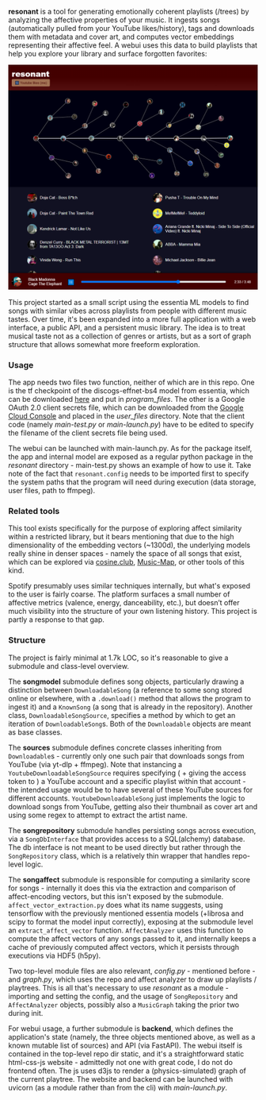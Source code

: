 **resonant** is a tool for generating emotionally coherent playlists (/trees) by analyzing the affective properties of your music. It ingests songs (automatically pulled from your YouTube likes/history), tags and downloads them with metadata and cover art, and computes vector embeddings representing their affective feel. A webui uses this data to build playlists that help you explore your library and surface forgotten favorites:

![Screenshot](readme_files/resonant_screenshot.png)

This project started as a small script using the essentia ML models to find songs with similar vibes across playlists from people with different music tastes. Over time, it's been expanded into a more full application with a web interface, a public API, and a persistent music library. The idea is to treat musical taste not as a collection of genres or artists, but as a sort of graph structure that allows somewhat more freeform exploration.

### Usage

The app needs two files two function, neither of which are in this repo. One is the tf checkpoint of the discogs-effnet-bs4 model from essentia, which can be downloaded [here](https://essentia.upf.edu/models.html) and put in *program_files*. The other is a Google OAuth 2.0 client secrets file, which can be downloaded from the [Google Cloud Console](https://console.cloud.google.com/) and placed in the *user_files* directory. Note that the client code (namely *main-test.py* or *main-launch.py*) have to be edited to specify the filename of the client secrets file being used.

The webui can be launched with main-launch.py. As for the package itself, the app and internal model are exposed as a regular python package in the *resonant* directory - main-test.py shows an example of how to use it. Take note of the fact that `resonant.config` needs to be imported first to specify the system paths that the program will need during execution (data storage, user files, path to ffmpeg).

### Related tools

This tool exists specifically for the purpose of exploring affect similarity within a restricted library, but it bears mentioning that due to the high dimensionality of the embedding vectors (~1300d), the underlying models really shine in denser spaces - namely the space of all songs that exist, which can be explored via [cosine.club](cosine.club), [Music-Map](www.music-map.com), or other tools of this kind.

Spotify presumably uses similar techniques internally, but what's exposed to the user is fairly coarse. The platform surfaces a small number of affective metrics (valence, energy, danceability, etc.), but doesn’t offer much visibility into the structure of your own listening history. This project is partly a response to that gap.

### Structure

The project is fairly minimal at 1.7k LOC, so it's reasonable to give a submodule and class-level overview.

The **songmodel** submodule defines song objects, particularly drawing a distinction between `DownloadableSong` (a reference to some song stored online or elsewhere, with a `.download()` method that allows the program to ingest it) and a `KnownSong` (a song that is already in the repository). Another class, `DownloadableSongSource`, specifies a method by which to get an iteration of `DownloadableSong`s. Both of the `Downloadable` objects are meant as base classes.

The **sources** submodule defines concrete classes inheriting from `Downloadable`s - currently only one such pair that downloads songs from YouTube (via yt-dlp + ffmpeg). Note that instancing a `YoutubeDownloadableSongSource` requires specifying ( + giving the access token to ) a YouTube account and a specific playlist within that account - the intended usage would be to have several of these YouTube sources for different accounts. `YoutubeDownloadableSong` just implements the logic to download songs from YouTube, getting also their thumbnail as cover art and using some regex to attempt to extract the artist name.

The **songrepository** submodule handles persisting songs across execution, via a `SongDbInterface` that provides access to a SQL(alchemy) database. The db interface is not meant to be used directly but rather through the `SongRepository` class, which is a relatively thin wrapper that handles repo-level logic.

The **songaffect** submodule is responsible for computing a similarity score for songs - internally it does this via the extraction and comparison of affect-encoding vectors, but this isn't exposed by the submodule. `affect_vector_extraction.py` does what its name suggests, using tensorflow with the previously mentioned essentia models (+librosa and scipy to format the model input correctly), exposing at the submodule level an `extract_affect_vector` function. `AffectAnalyzer` uses this function to compute the affect vectors of any songs passed to it, and internally keeps a cache of previously computed affect vectors, which it persists through executions via HDF5 (h5py).

Two top-level module files are also relevant, *config.py* - mentioned before - and *graph.py*, which uses the repo and affect analyzer to draw up playlists / playtrees. This is all that's necessary to use *resonant* as a module - importing and setting the config, and the usage of `SongRepository` and `AffectAnalyzer` objects, possibly also a `MusicGraph` taking the prior two during init.

For webui usage, a further submodule is **backend**, which defines the application's state (namely, the three objects mentioned above, as well as a known mutable list of sources) and API (via FastAPI). The webui itself is contained in the top-level repo dir static, and it's a straightforward static html-css-js website - admittedly not one with great code, I do not do frontend often. The js uses d3js to render a (physics-simulated) graph of the current playtree. The website and backend can be launched with uvicorn (as a module rather than from the cli) with *main-launch.py*.